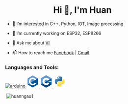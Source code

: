 <h1 align="center">Hi 👋, I'm Huan</h1>

- 👀 I’m interested in C++, Python, IOT, Image processing

- 🔭 I’m currently working on ESP32, ESP8266

- 💬 Ask me about [VI]()

- 📫 How to reach me [Facebook](https://www.facebook.com/huan.au.7) | [Gmail]()



<h3 align="left">Languages and Tools:</h3>
<p align="left">
    <a href="https://www.arduino.cc/" target="_blank"> <img src="https://cdn.worldvectorlogo.com/logos/arduino-1.svg" alt="arduino" width="40" height="40" /> </a>
    <a href="https://www.cprogramming.com/" target="_blank"> <img src="https://raw.githubusercontent.com/devicons/devicon/master/icons/c/c-original.svg" alt="c" width="40" height="40" /> </a>
    <a href="https://www.w3schools.com/cpp/" target="_blank"> <img src="https://raw.githubusercontent.com/devicons/devicon/master/icons/cplusplus/cplusplus-original.svg" alt="cplusplus" width="40" height="40" /> </a>
    <a href="https://www.python.org" target="_blank"> <img src="https://raw.githubusercontent.com/devicons/devicon/master/icons/python/python-original.svg" alt="python" width="40" height="40" /> </a>
</p>


<p>&nbsp;<img align="center" src="https://github-readme-stats.vercel.app/api?username=huanngau1&show_icons=true&locale=en" alt="huanngau1" /></p>
